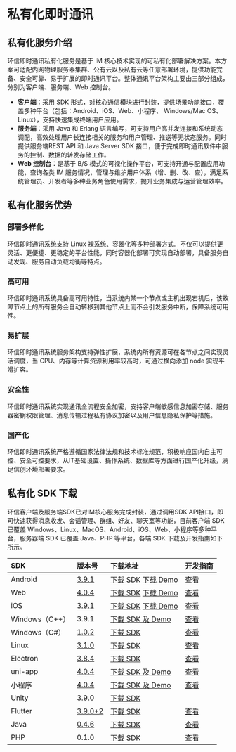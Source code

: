 ﻿# 私有化即时通讯

## 私有化服务介绍

环信即时通讯私有化服务是基于 IM 核心技术实现的可私有化部署解决方案。本方案可适配内网物理服务器集群、公有云以及私有云等任意部署环境，提供功能完备、安全可靠、易于扩展的即时通讯平台。整体通讯平台架构主要由三部分组成，分别为客户端、服务端、Web 控制台。

 - **客户端**：采用 SDK 形式，对核心通信模块进行封装，提供场景功能接口，覆盖多种平台（包括：Android、iOS、Web、小程序、 Windows/Mac OS、Linux），支持快速集成终端用户应用。
 - **服务端**：采用 Java 和 Erlang 语言编写，可支持用户高并发连接和系统动态调配，高效处理用户长连接相关的服务和用户管理、推送等无状态服务。同时提供服务端REST API 和 Java Server SDK 接口，便于完成即时通讯软件中服务的控制、数据的转发存储工作。
 - **Web 控制台**：是基于 B/S 模式的可视化操作平台，可支持开通与配置应用功能，查询各类 IM 服务情况，管理与维护用户体系（增、删、改、查），满足系统管理员、开发者等多种业务角色使用需求，提升业务集成与运营管理效率。

## 私有化服务优势

### 部署多样化

环信即时通讯系统支持 Linux 裸系统、容器化等多种部署方式。不仅可以提供更灵活、更便捷、更稳定的平台性能，同时容器化部署可实现自动部署，具备服务自动发现、服务自动负载均衡等特点。

### 高可用

环信即时通讯系统具备高可用特性，当系统内某一个节点或主机出现宕机后，该故障节点上的所有服务会自动转移到其他节点上而不会引发服务中断，保障系统可用性。

### 易扩展

环信即时通讯系统服务架构支持弹性扩展，系统内所有资源可在各节点之间实现灵活调度，当 CPU、内存等计算资源利用率较高时，可通过横向添加 node 实现平滑扩容。
### 安全性

环信即时通讯系统实现通讯全流程安全加密，支持客户端敏感信息加密存储、服务器密钥权限管理、消息传输过程私有协议加密以及用户信息隐私保护等措施。

### 国产化

环信即时通讯系统严格遵循国家法律法规和技术标准规范，积极响应国内自主可控、安全可控要求，从IT基础设置、操作系统、数据库等方面进行国产化升级，满足信创环境部署要求。

## 私有化 SDK 下载

环信客户端及服务端SDK已对IM核心服务完成封装，通过调用SDK API接口，即可快速获得消息收发、会话管理、群组、好友、聊天室等功能，目前客户端 SDK 已覆盖 Windows、Linux、MacOS、Android、iOS、Web、小程序等多种平台，服务器端 SDK 已覆盖 Java、PHP 等平台，各端 SDK 下载及开发指南如下所示。

|SDK|版本号 |下载地址|开发指南|
| :-------------- | :----- | :------- | :----------------------------------------------------------- |
|Android|[3.9.1](http://docs-im-beta.easemob.com/document/android/releasenote.html#%E7%89%88%E6%9C%AC-v3-9-1-2022-4-19)|[下载 SDK](https://downloadsdk.easemob.com/downloads/easemob-sdk-3.9.1.zip)    [下载 Demo](https://downloadsdk.easemob.com/downloads/imsdkdemo_android-3.9.1.apk) | [查看](http://docs-im-beta.easemob.com/document/android/privatecloud.html) |
|Web|[4.0.4](http://docs-im-beta.easemob.com/document/web/releasenote.html#%E7%89%88%E6%9C%AC-v4-0-4-2022-4-19)|[下载 SDK](https://github.com/easemob/websdk/releases/tag/v4.0.4)   [下载 Demo](zq-webim-hsb.easemob.com) | [查看](http://docs-im-beta.easemob.com/document/web/overview.html) |
|iOS|[3.9.1](http://docs-im-beta.easemob.com/document/ios/releasenote.html#%E7%89%88%E6%9C%AC-v3-9-1-2022-4-19)|[下载 SDK](https://downloadsdk.easemob.com/downloads/iOS_IM_SDK_V3.9.1.zip)    [下载 Demo](https://www.pgyer.com/2XKY) | [查看](http://docs-im-beta.easemob.com/document/ios/privatecloud.html) |
|Windows（C++）|3.9.1|[下载 SDK 及 Demo](https://gitee.com/liyuzhao/im-cpp-demo)  | [查看](https://gitee.com/liyuzhao/im-cpp-demo) |
|Windows（C#）|[1.0.2](http://docs-im-beta.easemob.com/document/windows/releasenote.html#%E7%89%88%E6%9C%AC-v1-0-2-1-2022-06-22)|[下载 SDK](https://downloadsdk.easemob.com/downloads/SDK/WinSDK/agora_chat_sdk.1.0.2-beta.nupkg) | [查看](http://docs-im-beta.easemob.com/document/windows/releasenote.html) |
|Linux|[3.1.0](https://docs-im.easemob.com/im/linux/releasenote)|[下载 SDK](https://downloadsdk.easemob.com/downloads/linux_IM_SDK_V3.1.0_r1.zip) | [查看](https://docs-im.easemob.com/im/linux/integration) |
|Electron|[3.8.4](https://docs-im.easemob.com/im/pc/log/releasenote#%E7%89%88%E6%9C%AC_v384_2021-12-09)|[下载 SDK](https://download-sdk.oss-cn-beijing.aliyuncs.com/downloads/Desktop_IM_SDK_3.8.4.zip) | [查看](https://docs-im.easemob.com/im/pc/intro/integration) |
|uni-app|[4.0.4](https://docs-im.easemob.com/im/applet/releasenote#%E7%89%88%E6%9C%AC_v404_dev_2022-4-19)|[下载 SDK 及 Demo](https://github.com/easemob/webim-uniapp-demo/releases/tag/4.0.4) | [查看](https://docs-im.easemob.com/im/applet/uniapp) |
|小程序|[4.0.4](https://docs-im.easemob.com/im/applet/releasenote#%E7%89%88%E6%9C%AC_v404_dev_2022-4-19)|[下载 SDK 及 Demo](https://github.com/easemob/webim-uniapp-demo/releases/tag/4.0.4) | [查看](https://docs-im.easemob.com/im/applet/wechat) |
|Unity|3.9.0|[下载 SDK](https://downloadsdk.easemob.com/downloads/SDK/Unity/im_unity_sdk_3_9_0.unitypackage) |  |
|Flutter|[3.9.0+2](https://pub.flutter-io.cn/packages/im_flutter_sdk/changelog#3902)|[下载 SDK](https://pub.flutter-io.cn/packages/im_flutter_sdk/versions/3.9.0+2) | [查看](http://docs-im-beta.easemob.com/document/flutter/quickstart.html) |
|Java|[0.4.6](https://docs-im.easemob.com/im/server/ready/releasenote)|[下载 SDK](https://github.com/easemob/easemob-im-server-sdk) | [查看](https://docs-im.easemob.com/im/server/ready/sdk) |
| PHP|0.1.0|[下载 SDK](https://github.com/easemob/im-php-server-sdk) | [查看](http://docs-im-beta.easemob.com/document/server-side/php_server_sdk.html) |

